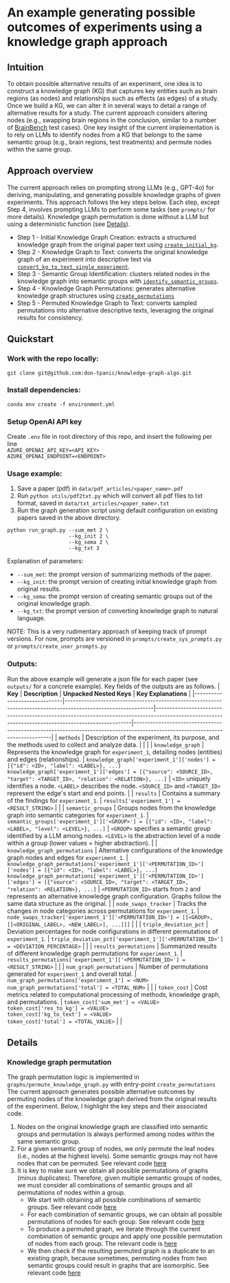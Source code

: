 # An example generating possible outcomes of experiments using a knowledge graph approach

## Intuition
To obtain possible alternative results of an experiment, one idea is to construct a knowledge graph (KG) that captures key entities such as brain regions (as nodes) and relationships such as effects (as edges) of a study. Once we build a KG, we can alter it in several ways to detail a range of alternative results for a study. The current approach considers altering nodes (e.g., swapping brain regions in the conclusion, similar to a number of [BrainBench](https://github.com/braingpt-lovelab/brainbench_testcases/tree/89869dab3be1ec096dc38931ea33e43268c65d30) test cases). One key insight of the current implementation is to rely on LLMs to identify nodes from a KG that belongs to the same semantic group (e.g., brain regions, test treatments) and permute nodes within the same group.

## Approach overview
The current approach relies on prompting strong LLMs (e.g., GPT-4o) for deriving, manipulating, and generating possible knowledge graphs of given experiments. This approach follows the key steps below. Each step, except Step 4, involves prompting LLMs to perform some tasks (see `prompts/` for more details). Knowledge graph permutation is done without a LLM but using a deterministic function (see [Details](#details)).

* Step 1 - Initial Knowledge Graph Creation: extracts a structured knowledge graph from the original paper text using [`create_initial_kg`](prompts/create_user_prompts.py#L99).
* Step 2 - Knowledge Graph to Text: converts the original knowledge graph of an experiment into descriptive text via [`convert_kg_to_text_single_experiment`](prompts/create_user_prompts.py#L197).
* Step 3 - Semantic Group Identification: clusters related nodes in the knowledge graph into semantic groups with [`identify_semantic_groups`](prompts/create_user_prompts.py#L149).
* Step 4 - Knowledge Graph Permutations: generates alternative knowledge graph structures using [`create_permutations`](graphs/permute_knowledge_graph.py#L127)
* Step 5 - Permuted Knowledge Graph to Text: converts sampled permutations into alternative descriptive texts, leveraging the original results for consistency.

## Quickstart

### Work with the repo locally:
```
git clone git@github.com:don-tpanic/knowledge-graph-algo.git
```

### Install dependencies:
```
conda env create -f environment.yml
```

### Setup OpenAI API key
Create `.env` file in root directory of this repo, and insert the following per line
<br>`AZURE_OPENAI_API_KEY=<API_KEY>`<br>
`AZURE_OPENAI_ENDPOINT=<ENDPOINT>`

### Usage example:
1. Save a paper (pdf) in `data/pdf_articles/<paper_name>.pdf`
2. Run `python utils/pdf2txt.py` which will convert all pdf files to txt format, saved in `data/txt_articles/<paper_name>.txt`
3. Run the graph generation script using default configuration on existing papers saved in the above directory.
```
python run_graph.py --sum_met 2 \
                    --kg_init 2 \
                    --kg_sema 2 \
                    --kg_txt 3
```
Explanation of parameters:
* `--sum_met`: the prompt version of summarizing methods of the paper.
* `--kg_init`: the prompt version of creating initial knowledge graph from original results.
* `--kg_sema`: the prompt version of creating semantic groups out of the original knowledge graph.
* `--kg_txt`: the prompt version of converting knowledge graph to natural language.

NOTE: This is a very rudimentary approach of keeping track of prompt versions. For now, prompts are versioned in `prompts/create_sys_prompts.py` or `prompts/create_user_prompts.py`

### Outputs:
Run the above example will generate a json file for each paper (see `outputs/` for a concrete example). Key fields of the outputs are as follows.
| **Key**                      | **Description**                                                                                              | **Unpacked Nested Keys**                                                                                                                                                                | **Key Explanations**                                                                                                         |
|------------------------------|--------------------------------------------------------------------------------------------------------------|---------------------------------------------------------------------------------------------------------------------------------------------------|------------------------------------------------------------------------------------------------------------------------------|
| `methods`                   | Description of the experiment, its purpose, and the methods used to collect and analyze data.                |                                                                                                                                                                                     |                                                                 |
| `knowledge_graph`           | Represents the knowledge graph for `experiment_1`, detailing nodes (entities) and edges (relationships).     | `knowledge_graph['experiment_1']['nodes'] = [{"id": <ID>, "label": <LABEL>}, ...]`<br>`knowledge_graph['experiment_1']['edges'] = [{"source": <SOURCE_ID>, "target": <TARGET_ID>, "relation": <RELATION>}, ...]` | `<ID>` uniquely identifies a node. `<LABEL>` describes the node. `<SOURCE_ID>` and `<TARGET_ID>` represent the edge's start and end points.                        |
| `results`                   | Contains a summary of the findings for `experiment_1`.                                                      | `results['experiment_1'] = <RESULT_STRING>`                                                                                                     |                                                                   |
| `semantic_groups`           | Groups nodes from the knowledge graph into semantic categories for `experiment_1`.                          | `semantic_groups['experiment_1']['<GROUP>'] = [{"id": <ID>, "label": <LABEL>, "level": <LEVEL>}, ...]`                                            | `<GROUP>` specifies a semantic group identified by a LLM among nodes. `<LEVEL>` is the abstraction level of a node within a group (lower values = higher abstraction).                                                           |
| `knowledge_graph_permutations` | Alternative configurations of the knowledge graph nodes and edges for `experiment_1`.                        | `knowledge_graph_permutations['experiment_1']['<PERMUTATION_ID>']['nodes'] = [{"id": <ID>, "label": <LABEL>}, ...]`<br>`knowledge_graph_permutations['experiment_1']['<PERMUTATION_ID>']['edges'] = [{"source": <SOURCE_ID>, "target": <TARGET_ID>, "relation": <RELATION>}, ...]` | `<PERMUTATION_ID>` starts from `2` and represents an alternative knowledge graph configuration. Graphs follow the same data structure as the original.                                                                 |
| `node_swaps_tracker`        | Tracks the changes in node categories across permutations for `experiment_1`.                               | `node_swaps_tracker['experiment_1']['<PERMUTATION_ID>'] = [[<GROUP>, [[<ORIGINAL_LABEL>, <NEW_LABEL>], ...]]]`                                   |                                                 |
| `triple_deviation_pct`      | Deviation percentages for node configurations in different permutations of `experiment_1`.                  | `triple_deviation_pct['experiment_1']['<PERMUTATION_ID>'] = <DEVIATION_PERCENTAGE>`                                                             |               |
| `results_permutations`      | Summarized results of different knowledge graph permutations for `experiment_1`.                            | `results_permutations['experiment_1']['<PERMUTATION_ID>'] = <RESULT_STRING>`                                                                    |                                                       |
| `num_graph_permutations`    | Number of permutations generated for `experiment_1` and overall total.                                      | `num_graph_permutations['experiment_1'] = <NUM>`<br>`num_graph_permutations['total'] = <TOTAL_NUM>`                                               |                                       |
| `token_cost`                | Cost metrics related to computational processing of methods, knowledge graph, and permutations.             | `token_cost['sum_met'] = <VALUE>`<br>`token_cost['res_to_kg'] = <VALUE>`<br>`token_cost['kg_to_text'] = <VALUE>`<br>`token_cost['total'] = <TOTAL_VALUE>` |                               |

## Details
### Knowledge graph permutation
The graph permutation logic is implemented in `graphs/permute_knowledge_graph.py` with entry-point `create_permutations`
The current approach generates possible alternative outcomes by permuting nodes of the knowledge graph derived from the original results of the experiment. Below, I highlight the key steps and their associated code.
1. Nodes on the original knowledge graph are classified into semantic groups and permutation is always performed among nodes within the same semantic group.
2. For a given semantic group of nodes, we only permute the leaf nodes (i.e., nodes at the highest levels). Some semantic groups may not have nodes that can be permuted.
   See relevant code [here](https://github.com/braingpt-lovelab/knowledge-graph-algo/blob/main/graphs/permute_knowledge_graph.py#L151)
3. It is key to make sure we obtain all possible permutations of graphs (minus duplicates). Therefore, given multiple semantic groups of nodes, we must consider all combinations of semantic groups and all permutations of nodes within a group.
    - We start with obtaining all possible combinations of semantic groups. See relevant code [here](https://github.com/braingpt-lovelab/knowledge-graph-algo/blob/main/graphs/permute_knowledge_graph.py#L161-L165)
    - For each combination of semantic groups, we can obtain all possible permutations of nodes for each group. See relevant code [here](https://github.com/braingpt-lovelab/knowledge-graph-algo/blob/main/graphs/permute_knowledge_graph.py#L174-L180)
    - To produce a permuted graph, we iterate through the current combination of semantic groups and apply one possible permutation of nodes from each group. The relevant code is [here](https://github.com/braingpt-lovelab/knowledge-graph-algo/blob/main/graphs/permute_knowledge_graph.py#L182-L195)
    - We then check if the resulting permuted graph is a duplicate to an existing graph, because sometimes, permuting nodes from two semantic groups could result in graphs that are isomorphic. See relevant code [here](https://github.com/braingpt-lovelab/knowledge-graph-algo/blob/main/graphs/permute_knowledge_graph.py#L198)
